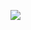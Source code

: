 <a href="https://codeclimate.com/github/NowUKnow1/hexlet-git/maintainability"><img src="https://api.codeclimate.com/v1/badges/ac2387919ba46dfb6d4c/maintainability" /></a>
